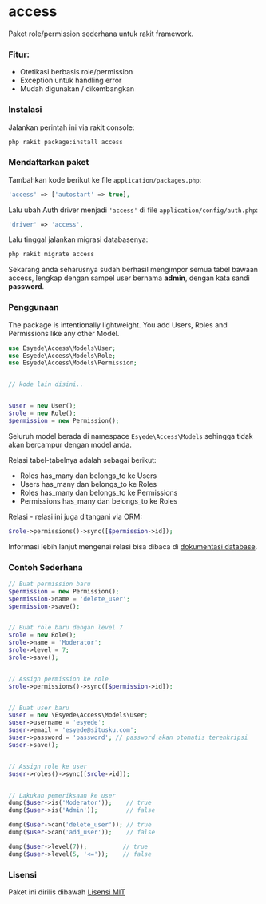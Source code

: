 # access

Paket role/permission sederhana untuk rakit framework.


### Fitur:

  - Otetikasi berbasis role/permission
  - Exception untuk handling error
  - Mudah digunakan / dikembangkan


### Instalasi

Jalankan perintah ini via rakit console:

```bash
php rakit package:install access
```

### Mendaftarkan paket

Tambahkan kode berikut ke file `application/packages.php`:

```php
'access' => ['autostart' => true],
```

Lalu ubah Auth driver menjadi `'access'` di file `application/config/auth.php`:
```php
'driver' => 'access',
```

Lalu tinggal jalankan migrasi databasenya:

```bash
php rakit migrate access
```

Sekarang anda seharusnya sudah berhasil mengimpor semua tabel bawaan access,
lengkap dengan sampel user bernama **admin**, dengan kata sandi **password**.


### Penggunaan

The package is intentionally lightweight. You add Users, Roles and Permissions like any other Model.

```php
use Esyede\Access\Models\User;
use Esyede\Access\Models\Role;
use Esyede\Access\Models\Permission;


// kode lain disini..


$user = new User();
$role = new Role();
$permission = new Permission();
```

Seluruh model berada di namespace `Esyede\Access\Models` sehingga tidak akan bercampur dengan model anda.



Relasi tabel-tabelnya adalah sebagai berikut:

  - Roles has_many dan belongs_to ke Users
  - Users has_many dan belongs_to ke Roles
  - Roles has_many dan belongs_to ke Permissions
  - Permissions has_many dan belongs_to ke Roles

Relasi - relasi ini juga ditangani via ORM:

```php
$role->permissions()->sync([$permission->id]);
```


Informasi lebih lanjut mengenai relasi bisa dibaca di [dokumentasi database](https://rakit.esyede.my.id/docs/database/facile).



### Contoh Sederhana

```php
// Buat permission baru
$permission = new Permission();
$permission->name = 'delete_user';
$permission->save();


// Buat role baru dengan level 7
$role = new Role();
$role->name = 'Moderator';
$role->level = 7;
$role->save();


// Assign permission ke role
$role->permissions()->sync([$permission->id]);


// Buat user baru
$user = new \Esyede\Access\Models\User;
$user->username = 'esyede';
$user->email = 'esyede@situsku.com';
$user->password = 'password'; // password akan otomatis terenkripsi
$user->save();


// Assign role ke user
$user->roles()->sync([$role->id]);


// Lakukan pemeriksaan ke user
dump($user->is('Moderator'));    // true
dump($user->is('Admin'));        // false

dump($user->can('delete_user')); // true
dump($user->can('add_user'));    // false

dump($user->level(7));          // true
dump($user->level(5, '<='));    // false
```


### Lisensi
Paket ini dirilis dibawah [Lisensi MIT](LICENSE)

